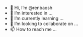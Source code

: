 - 👋 Hi, I’m @renbaosh
- 👀 I’m interested in ...
- 🌱 I’m currently learning ...
- 💞️ I’m looking to collaborate on ...
- 📫 How to reach me ...

<!---
renbaosh/renbaosh is a ✨ special ✨ repository because its `README.md` (this file) appears on your GitHub profile.
You can click the Preview link to take a look at your changes.
--->
